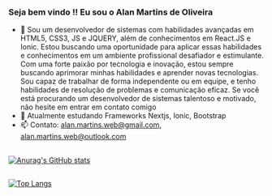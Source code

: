 ### Seja bem vindo !! Eu sou o Alan Martins de Oliveira


- 🔭 Sou um desenvolvedor de sistemas com habilidades avançadas em HTML5, CSS3, JS e JQUERY, além de conhecimentos em React.JS e Ionic. Estou buscando uma oportunidade para aplicar essas habilidades e conhecimentos em um ambiente profissional desafiador e estimulante. Com uma forte paixão por tecnologia e inovação, estou sempre buscando aprimorar minhas habilidades e aprender novas tecnologias. Sou capaz de trabalhar de forma independente ou em equipe, e tenho habilidades de resolução de problemas e comunicação eficaz. Se você está procurando um desenvolvedor de sistemas talentoso e motivado, não hesite em entrar em contato comigo
- 🌱 Atualmente estudando Frameworks Nextjs, Ionic, Bootstrap
- 📫 Contato: alan.martins.web@gmail.com, alan.martins.web@outlook.com


##

[![Anurag's GitHub stats](https://github-readme-stats.vercel.app/api?username=alanmartinsdeoliveira&show_icons=true&theme=merko)](https://github.com/alanmartinsdeoliveira/github-readme-stats)

##

[![Top Langs](https://github-readme-stats.vercel.app/api/top-langs/?username=alanmartinsdeoliveira&hide_progress=true&theme=merko)](https://github.com/alanmartinsdeoliveira/github-readme-stats)

##


   
